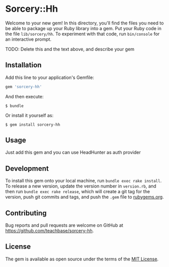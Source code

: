# Sorcery::Hh

Welcome to your new gem! In this directory, you'll find the files you need to be able to package up your Ruby library into a gem. Put your Ruby code in the file `lib/sorcery/hh`. To experiment with that code, run `bin/console` for an interactive prompt.

TODO: Delete this and the text above, and describe your gem

## Installation

Add this line to your application's Gemfile:

```ruby
gem 'sorcery-hh'
```

And then execute:

    $ bundle

Or install it yourself as:

    $ gem install sorcery-hh

## Usage

Just add this gem and you can use HeadHunter as auth provider

## Development

To install this gem onto your local machine, run `bundle exec rake install`. To release a new version, update the version number in `version.rb`, and then run `bundle exec rake release`, which will create a git tag for the version, push git commits and tags, and push the `.gem` file to [rubygems.org](https://rubygems.org).

## Contributing

Bug reports and pull requests are welcome on GitHub at https://github.com/teachbase/sorcery-hh.

## License

The gem is available as open source under the terms of the [MIT License](http://opensource.org/licenses/MIT).
